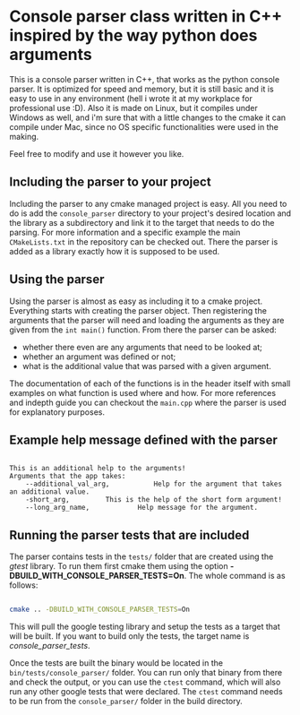 # Console parser class written in C++ inspired by the way python does arguments

This is a console parser written in C++, that works as the python console parser.
It is optimized for speed and memory, but it is still basic and it is easy to use in any environment (hell i wrote it at my workplace for professional use :D).
Also it is made on Linux, but it compiles under Windows as well, and i'm sure that with a little changes to the cmake it can compile under Mac, since no OS specific functionalities were used in the making.


Feel free to modify and use it however you like.

## Including the parser to your project

Including the parser to any cmake managed project is easy. All you need to do is add the `console_parser` directory to your project's desired location and the
library as a subdirectory and link it to the target that needs to do the parsing.
For more information and a specific example the main `CMakeLists.txt` in the repository can be checked out. There the parser is added as a library
exactly how it is supposed to be used.

## Using the parser

Using the parser is almost as easy as including it to a cmake project. Everything starts with creating the parser object.
Then registering the arguments that the parser will need and loading the arguments as they are given from the `int main()` function.
From there the parser can be asked:
 - whether there even are any arguments that need to be looked at;
 - whether an argument was defined or not;
 - what is the additional value that was parsed with a given argument.

The documentation of each of the functions is in the header itself with small examples on what function is used where and how.
For more references and indepth guide you can checkout the `main.cpp` where the parser is used for explanatory purposes.

## Example help message defined with the parser

```

This is an additional help to the arguments!
Arguments that the app takes:
	--additional_val_arg,			Help for the argument that takes an additional value.
	-short_arg,			This is the help of the short form argument!
	--long_arg_name,			Help message for the argument.

```

## Running the parser tests that are included

The parser contains tests in the `tests/` folder that are created using the *gtest* library.
To run them first cmake them using the option **-DBUILD_WITH_CONSOLE_PARSER_TESTS=On**. The whole command is as follows:

```bash

cmake .. -DBUILD_WITH_CONSOLE_PARSER_TESTS=On

```

This will pull the google testing library and setup the tests as a target that will be built.
If you want to build only the tests, the target name is *console_parser_tests*.

Once the tests are built the binary would be located in the `bin/tests/console_parser/` folder.
You can run only that binary from there and check the output, or you can use the `ctest` command,
which will also run any other google tests that were declared.
The `ctest` command needs to be run from the `console_parser/` folder in the build directory.
